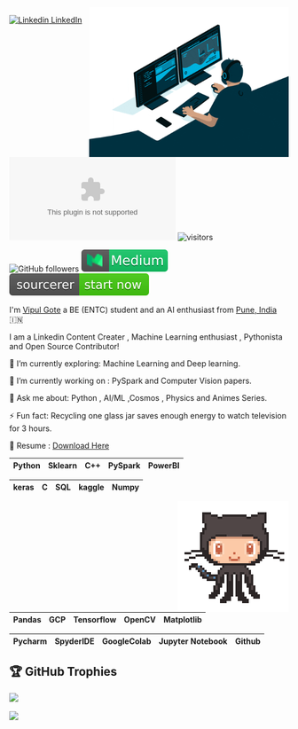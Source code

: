 
<img align="right" alt="GIF" src="https://github.com/vipulgote1999/vipulgote1999/blob/master/gif/giphy%20(1).gif" width="360"/>

[![Linkedin](https://i.stack.imgur.com/gVE0j.png) LinkedIn](https://www.linkedin.com/in/vipul-gote-21a923183/)&nbsp; [![Twitter](https://img.shields.io/twitter/url/https/twitter.com)](https://twitter.com/vipul_gote_4) ![visitors](https://Visitor-badge.glitch.me/badge?page_id=vipulgote1999.profileviews-badge)

![GitHub followers](https://img.shields.io/github/followers/vipulgote1999?style=social)
[![Medium](https://github.com/vipulgote1999/vipulgote1999/blob/master/badges/medium.svg)](https://medium.com/@vipulgote4)
[![Sourcerer](https://github.com/vipulgote1999/vipulgote1999/blob/master/logos/sourcerer-start%20now-brightgreen.svg)](https://sourcerer.io/vipulgote1999)

I'm [Vipul Gote](https://sites.google.com/view/vipul-ai/home?read_current=1) a BE (ENTC) student and an AI enthusiast from 
[Pune, India](https://www.google.com/maps/place/18%C2%B037'24.5%22N+73%C2%B051'57.2%22E/@18.6232771,73.8658642,18z/data=!4m6!3m5!1s0x3bc2c7a004c0434d:0xd954c28b78729216!7e2!8m2!3d18.6234674!4d73.8658959) :india:

I am a Linkedin Content Creater , Machine Learning enthusiast , Pythonista and Open Source Contributor!

🌱 I’m currently exploring: Machine Learning and Deep learning.

🔭 I’m currently working on : PySpark and Computer Vision papers.

💬 Ask me about: Python , AI/ML  ,Cosmos , Physics and Animes Series.

⚡ Fun fact: Recycling one glass jar saves enough energy to watch television for 3 hours.

📄 Resume : [Download Here](https://drive.google.com/file/d/1CYYug7ZJMFIbnU572Z0hoOYWDlk-0k8W/view?usp=sharing)


| Python | Sklearn | C++ | PySpark | PowerBI | 
| :---: | :---: | :---: | :---: | :---: | 

| keras | C | SQL | kaggle | Numpy |
| :---: | :---: | :---: | :---: | :---: |

<img align='right' src='https://github.com/vipulgote1999/vipulgote1999/blob/master/images/octocat-anime.gif' width='200"'>

| Pandas | GCP | Tensorflow | OpenCV | Matplotlib |
| :---: | :---: | :---: | :---: | :---: |

| Pycharm | SpyderIDE | GoogleColab | Jupyter Notebook | Github |
| :---: | :---: | :---: | :---: | :---: |

## 🏆 GitHub Trophies
![](https://github-profile-trophy.vercel.app/?username=muharsyad&theme=tokyonight&no-frame=false&no-bg=false&margin-w=4)

![](https://github-readme-stats.vercel.app/api?username=vipulgote1999&show_icons=true&line_height=30)


